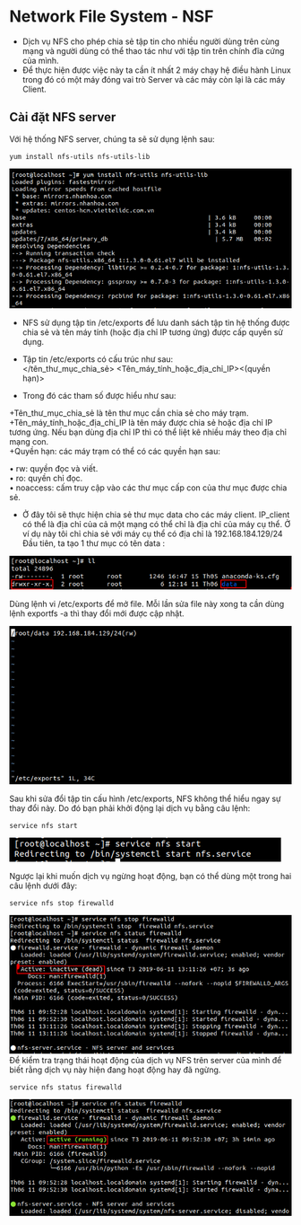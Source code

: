 # Network File System - NSF
- Dịch vụ NFS cho phép chia sẻ tập tin cho nhiều người dùng trên cùng mạng và người dùng có thể thao tác như với tập tin trên chính đĩa cứng của mình.  
- Để thực hiện được việc này ta cần ít nhất 2 máy chạy hệ điều hành Linux trong đó có một máy đóng vai trò Server và các máy còn lại là các máy Client.  
## Cài đặt NFS server
Với hệ thống NFS server, chúng ta sẽ sử dụng lệnh sau:
```
yum install nfs-utils nfs-utils-lib​ 
``` 
![](../images/2019-06-11_11-39.png)

- NFS sử dụng tập tin /etc/exports để lưu danh sách tập tin hệ thống được chia sẻ và tên máy tính (hoặc địa chỉ IP tương ứng) được cấp quyền sử dụng.   
- Tập tin /etc/exports có cấu trúc như sau:  
</tên_thư_mục_chia_sẻ> <Tên_máy_tính_hoặc_địa_chỉ_IP><(quyền hạn)>​  

- Trong đó các tham số được hiểu như sau:   

+Tên_thư_mục_chia_sẻ là tên thư mục cần chia sẻ cho máy trạm.  
+Tên_máy_tính_hoặc_địa_chỉ_IP là tên máy được chia sẻ hoặc địa chỉ IP tương ứng. Nếu bạn dùng địa chỉ IP thì có thể liệt kê nhiều máy theo địa chỉ mạng con.  
+Quyền hạn: các máy trạm có thể có các quyền hạn sau:  

• rw: quyền đọc và viết.  
• ro: quyền chỉ đọc.  
• noaccess: cấm truy cập vào các thư mục cấp con của thư mục được chia sẻ.​  
- Ở đây tôi sẽ thực hiện chia sẻ thư mục data cho các máy client. IP_client có thể là địa chỉ của cả một mạng có thể chỉ là địa chỉ của máy cụ thể. Ở ví dụ này tôi chỉ chia sẻ với máy cụ thể có địa chỉ là 192.168.184.129/24    
Đầu tiên, ta tạo 1 thư mục có tên data :

![](../images/2019-06-11_14-03.png)

Dùng lệnh  vi /etc/exports để mở file. Mỗi lần sửa file này xong ta cần dùng lệnh exportfs -a thì thay đổi mới được cập nhật.

![](../images/2019-06-11_14-25.png)  

Sau khi sửa đổi tập tin cấu hình /etc/exports, NFS không thể hiểu ngay sự thay đổi này. Do đó bạn phải khởi động lại dịch vụ bằng câu lệnh:

```
service nfs start
```

![](../images/2019-06-11_14-26.png)

Ngược lại khi muốn dịch vụ ngừng hoạt động, bạn có thể dùng một trong hai câu lệnh dưới đây:

```
service nfs stop​ firewalld
```
![](../images/2019-06-11_14-45.png)
Để kiểm tra trạng thái hoạt động của dịch vụ NFS trên server của mình để biết rằng dịch vụ này hiện đang hoạt động hay đã ngừng.
```
service nfs status​ firewalld
```

![](../images/2019-06-11_14-38.png)

